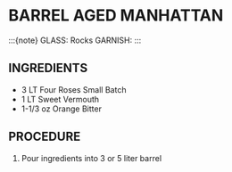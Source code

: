 # BARREL AGED MANHATTAN


:::{note}
GLASS: Rocks
GARNISH: 
:::

## INGREDIENTS
* 3 LT      Four Roses Small Batch
* 1 LT      Sweet Vermouth
* 1-1/3 oz  Orange Bitter

## PROCEDURE
1. Pour ingredients into 3 or 5 liter barrel
